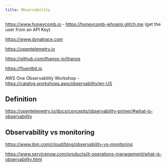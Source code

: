 ```yaml
---
title: Observability
---
```


https://www.honeycomb.io - https://honeycomb-whoami.glitch.me (get the user from an API Key)

https://www.dynatrace.com

https://opentelemetry.io

https://github.com/thanos-io/thanos

https://fluentbit.io

AWS One Observability Workshop - https://catalog.workshops.aws/observability/en-US

## Definition

https://opentelemetry.io/docs/concepts/observability-primer/#what-is-observability

## Observability vs monitoring

https://www.ibm.com/cloud/blog/observability-vs-monitoring

https://www.servicenow.com/products/it-operations-management/what-is-observability.html
